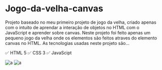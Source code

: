 # Jogo-da-velha-canvas
Projeto baseado no meu primeiro projeto de jogo da velha, criado apenas com o intuito de aprendar a interação de objetos no HTML com o JavaScript e aprender sobre canvas. Neste projeto foi feito apenas um pequeno jogo da velha onde os elementos são feitos atraves do elemento canvas no HTML.
As tecnologias usadas neste projeto são...

✅ HTML 5
✅ CSS 3
✅ JavaScipt

![a](https://github.com/NicolasMorenoAlves/Jogo-da-velha-canvas/blob/master/images/img1.png)
![a](https://github.com/NicolasMorenoAlves/Jogo-da-velha-canvas/blob/master/images/img2.png)
